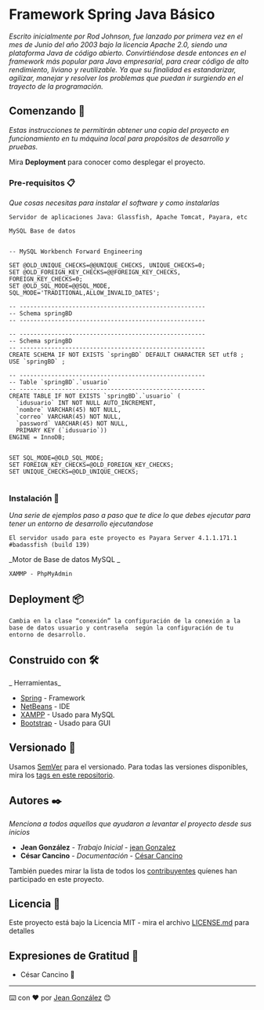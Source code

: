 # Framework Spring Java Básico

_Escrito inicialmente por Rod Johnson, fue lanzado por primera vez en el mes de Junio del año 2003 bajo la licencia Apache 2.0, siendo una plataforma Java de código abierto. Convirtiéndose desde entonces en el framework más popular para Java empresarial, para crear código de alto rendimiento, liviano y reutilizable. Ya que su finalidad es estandarizar, agilizar, manejar y resolver los problemas que puedan ir surgiendo en el trayecto de la programación._

## Comenzando 🚀

_Estas instrucciones te permitirán obtener una copia del proyecto en funcionamiento en tu máquina local para propósitos de desarrollo y pruebas._

Mira **Deployment** para conocer como desplegar el proyecto.


### Pre-requisitos 📋

_Que cosas necesitas para instalar el software y como instalarlas_

```
Servidor de aplicaciones Java: Glassfish, Apache Tomcat, Payara, etc
```

```
MySQL Base de datos 
```

```

-- MySQL Workbench Forward Engineering

SET @OLD_UNIQUE_CHECKS=@@UNIQUE_CHECKS, UNIQUE_CHECKS=0;
SET @OLD_FOREIGN_KEY_CHECKS=@@FOREIGN_KEY_CHECKS, FOREIGN_KEY_CHECKS=0;
SET @OLD_SQL_MODE=@@SQL_MODE, SQL_MODE='TRADITIONAL,ALLOW_INVALID_DATES';

-- -----------------------------------------------------
-- Schema springBD
-- -----------------------------------------------------

-- -----------------------------------------------------
-- Schema springBD
-- -----------------------------------------------------
CREATE SCHEMA IF NOT EXISTS `springBD` DEFAULT CHARACTER SET utf8 ;
USE `springBD` ;

-- -----------------------------------------------------
-- Table `springBD`.`usuario`
-- -----------------------------------------------------
CREATE TABLE IF NOT EXISTS `springBD`.`usuario` (
  `idusuario` INT NOT NULL AUTO_INCREMENT,
  `nombre` VARCHAR(45) NOT NULL,
  `correo` VARCHAR(45) NOT NULL,
  `password` VARCHAR(45) NOT NULL,
  PRIMARY KEY (`idusuario`))
ENGINE = InnoDB;


SET SQL_MODE=@OLD_SQL_MODE;
SET FOREIGN_KEY_CHECKS=@OLD_FOREIGN_KEY_CHECKS;
SET UNIQUE_CHECKS=@OLD_UNIQUE_CHECKS;


```

### Instalación 🔧

_Una serie de ejemplos paso a paso que te dice lo que debes ejecutar para tener un entorno de desarrollo ejecutandose_

```
El servidor usado para este proyecto es Payara Server 4.1.1.171.1 #badassfish (build 139)
```

_Motor de Base de datos MySQL _

```
XAMMP - PhpMyAdmin
```

## Deployment 📦

```
Cambia en la clase “conexión” la configuración de la conexión a la base de datos usuario y contraseña  según la configuración de tu entorno de desarrollo. 
```

## Construido con 🛠️

_ Herramientas_

* [Spring](https://spring.io/) - Framework 
* [NetBeans](https://netbeans.org/) - IDE
* [XAMPP](https://www.apachefriends.org/es/index.html/) - Usado para MySQL
* [Bootstrap](https://getbootstrap.com/) - Usado para GUI

## Versionado 📌

Usamos [SemVer](http://semver.org/) para el versionado. Para todas las versiones disponibles, mira los [tags en este repositorio](https://github.com/jeanValverde/proyectoSpringJavaBasico/tags).

## Autores ✒️

_Menciona a todos aquellos que ayudaron a levantar el proyecto desde sus inicios_

* **Jean González** - *Trabajo Inicial* - [jean Gonzalez](https://github.com/jeanValverde)
* **César Cancino** - *Documentación* - [César Cancino](https://www.cesarcancino.com/)

También puedes mirar la lista de todos los [contribuyentes](https://github.com/jeanValverde/proyectoSpringJavaBasico/contributors) quíenes han participado en este proyecto. 

## Licencia 📄

Este proyecto está bajo la Licencia MIT - mira el archivo [LICENSE.md](LICENSE.md) para detalles

## Expresiones de Gratitud 🎁

* César Cancino 📢



---
⌨️ con ❤️ por [Jean González](https://github.com/jeanValverde) 😊
